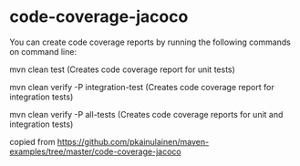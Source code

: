 # code-coverage-jacoco
You can create code coverage reports by running the following commands on command line:

mvn clean test (Creates code coverage report for unit tests)

mvn clean verify -P integration-test (Creates code coverage report for integration tests)

mvn clean verify -P all-tests (Creates code coverage reports for unit and integration tests)

copied from https://github.com/pkainulainen/maven-examples/tree/master/code-coverage-jacoco
